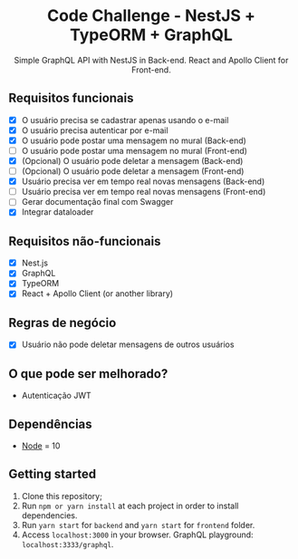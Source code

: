 <h1 align="center">
Code Challenge - NestJS + TypeORM + GraphQL
</h1>
<p align="center">Simple GraphQL API with NestJS in Back-end. React and Apollo Client for Front-end.</p>

## Requisitos funcionais

- [x] O usuário precisa se cadastrar apenas usando o e-mail
- [x] O usuário precisa autenticar por e-mail
- [x] O usuário pode postar uma mensagem no mural (Back-end)
- [ ] O usuário pode postar uma mensagem no mural (Front-end)
- [x] (Opcional) O usuário pode deletar a mensagem (Back-end)
- [ ] (Opcional) O usuário pode deletar a mensagem (Front-end)
- [x] Usuário precisa ver em tempo real novas mensagens (Back-end)
- [ ] Usuário precisa ver em tempo real novas mensagens (Front-end)
- [ ] Gerar documentação final com Swagger
- [x] Integrar dataloader

## Requisitos não-funcionais

- [x] Nest.js
- [x] GraphQL
- [x] TypeORM
- [x] React + Apollo Client (or another library)

## Regras de negócio

- [x] Usuário não pode deletar mensagens de outros usuários

## O que pode ser melhorado?
- Autenticação JWT

## Dependências

- [Node](https://nodejs.org/en/) = 10

## Getting started

1. Clone this repository;<br />
2. Run `npm or yarn install` at each project in order to install dependencies.<br />
3. Run `yarn start` for `backend` and `yarn start` for `frontend` folder.<br />
4. Access `localhost:3000` in your browser. GraphQL playground: `localhost:3333/graphql`.<br />